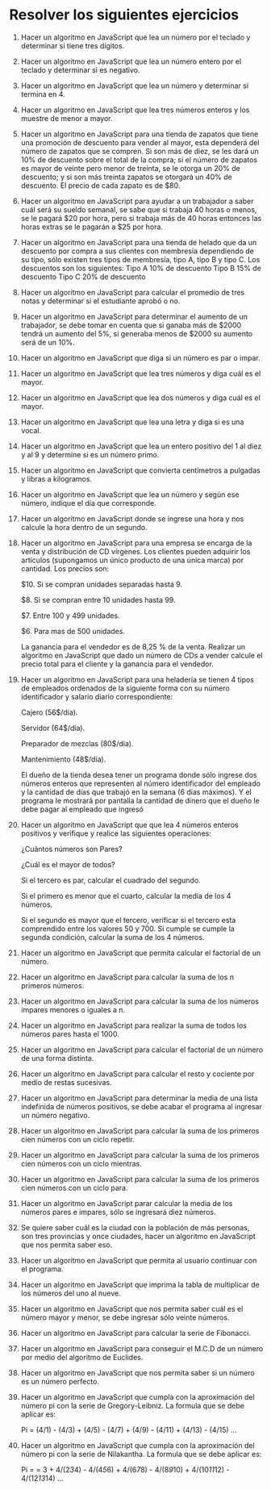 # Resolver los siguientes ejercicios

1. Hacer un algoritmo en JavaScript que lea un número por el teclado y determinar si tiene tres dígitos.
2. Hacer un algoritmo en JavaScript que lea un número entero por el teclado y determinar si es negativo.
3. Hacer un algoritmo en JavaScript que lea un número y determinar si termina en 4.
4. Hacer un algoritmo en JavaScript que lea tres números enteros y los muestre de menor a mayor.
5. Hacer un algoritmo en JavaScript para una tienda de zapatos que tiene una promoción de descuento para vender al mayor, esta dependerá del número de zapatos que se compren. Si son más de diez, se les dará un 10% de descuento sobre el total de la compra; si el número de zapatos es mayor de veinte pero menor de treinta, se le otorga un 20% de descuento; y si son más treinta zapatos se otorgará un 40% de descuento. El precio de cada zapato es de $80.
6. Hacer un algoritmo en JavaScript para ayudar a un trabajador a saber cuál será su sueldo semanal, se sabe que si trabaja 40 horas o menos, se le pagará $20 por hora, pero si trabaja más de 40 horas entonces las horas extras se le pagarán a $25 por hora.
7. Hacer un algoritmo en JavaScript para una tienda de helado que da un descuento por compra a sus clientes con membresía dependiendo de su tipo, sólo existen tres tipos de membresía, tipo A, tipo B y tipo C. Los descuentos son los siguientes:
   Tipo A 10% de descuento
   Tipo B 15% de descuento
   Tipo C 20% de descuento
8. Hacer un algoritmo en JavaScript para calcular el promedio de tres notas y determinar si el estudiante aprobó o no.
9. Hacer un algoritmo en JavaScript para determinar el aumento de un trabajador, se debe tomar en cuenta que si ganaba más de $2000 tendrá un aumento del 5%, si generaba menos de $2000 su aumento será de un 10%.
10. Hacer un algoritmo en JavaScript que diga si un número es par o impar.
11. Hacer un algoritmo en JavaScript que lea tres números y diga cuál es el mayor.
12. Hacer un algoritmo en JavaScript que lea dos números y diga cuál es el mayor.
13. Hacer un algoritmo en JavaScript que lea una letra y diga si es una vocal.
14. Hacer un algoritmo en JavaScript que lea un entero positivo del 1 al diez y al 9 y determine si es un número primo.
15. Hacer un algoritmo en JavaScript que convierta centímetros a pulgadas y libras a kilogramos.
16. Hacer un algoritmo en JavaScript que lea un número y según ese número, indique el día que corresponde.
17. Hacer un algoritmo en JavaScript donde se ingrese una hora y nos calcule la hora dentro de un segundo.
18. Hacer un algoritmo en JavaScript para una empresa se encarga de la venta y distribución de CD vírgenes. Los clientes pueden adquirir los artículos (supongamos un único producto de una única marca) por cantidad. Los precios son:

    $10. Si se compran unidades separadas hasta 9.

    $8. Si se compran entre 10 unidades hasta 99.

    $7. Entre 100 y 499 unidades.

    $6. Para mas de 500 unidades.

    La ganancia para el vendedor es de 8,25 % de la venta. Realizar un algoritmo en JavaScript que dado un número de CDs a vender calcule el precio total para el cliente y la ganancia para el vendedor.
19. Hacer un algoritmo en JavaScript para una heladería se tienen 4 tipos de empleados ordenados de la siguiente forma con su número identificador y salario diario correspondiente:

    Cajero (56$/día).

    Servidor (64$/día).

    Preparador de mezclas (80$/día).

    Mantenimiento (48$/día).

    El dueño de la tienda desea tener un programa donde sólo ingrese dos números enteros que representen al número identificador del empleado y la cantidad de días que trabajó en la semana (6 días máximos). Y el programa le mostrará por pantalla la cantidad de dinero que el dueño le debe pagar al empleado que ingresó
20. Hacer un algoritmo en JavaScript que que lea 4 números enteros positivos y verifique y realice las siguientes operaciones:

    ¿Cuántos números son Pares?

    ¿Cuál es el mayor de todos?

    Si el tercero es par, calcular el cuadrado del segundo.

    Si el primero es menor que el cuarto, calcular la media de los 4 números.

    Si el segundo es mayor que el tercero, verificar si el tercero esta comprendido entre los valores 50 y 700. Si cumple se cumple la segunda condición, calcular la suma de los 4 números.
21. Hacer un algoritmo en JavaScript que permita calcular el factorial de un número.
22. Hacer un algoritmo en JavaScript para calcular la suma de los n primeros números.
23. Hacer un algoritmo en JavaScript para calcular la suma de los números impares menores o iguales a n.
24. Hacer un algoritmo en JavaScript para realizar la suma de todos los números pares hasta el 1000.
25. Hacer un algoritmo en JavaScript para calcular el factorial de un número de una forma distinta.
26. Hacer un algoritmo en JavaScript para calcular el resto y cociente por medio de restas sucesivas.
27. Hacer un algoritmo en JavaScript para determinar la media de una lista indefinida de números positivos, se debe acabar el programa al ingresar un número negativo.
28. Hacer un algoritmo en JavaScript para calcular la suma de los primeros cien números con un ciclo repetir.
29. Hacer un algoritmo en JavaScript para calcular la suma de los primeros cien números con un ciclo mientras.
30. Hacer un algoritmo en JavaScript para calcular la suma de los primeros cien números con un ciclo para.

31. Hacer un algoritmo en JavaScript parar calcular la media de los números pares e impares, sólo se ingresará diez números.

32. Se quiere saber cuál es la ciudad con la población de más personas, son tres provincias y once ciudades, hacer un algoritmo en JavaScript que nos permita saber eso. 

33. Hacer un algoritmo en JavaScript que permita al usuario continuar con el programa.

34. Hacer un algoritmo en JavaScript que imprima la tabla de multiplicar de los números del uno al nueve.

35. Hacer un algoritmo en JavaScript que nos permita saber cuál es el número mayor y menor, se debe ingresar sólo veinte números.

36. Hacer un algoritmo en JavaScript para calcular la serie de Fibonacci.

37. Hacer un algoritmo en JavaScript para conseguir el M.C.D de un número por medio del algoritmo de Euclides.

38. Hacer un algoritmo en JavaScript que nos permita saber si un número es un número perfecto.

39. Hacer un algoritmo en JavaScript que cumpla con la aproximación del número pi con la serie de Gregory-Leibniz. La formula que se debe aplicar es:

    Pi = (4/1) - (4/3) + (4/5) - (4/7) + (4/9) - (4/11) + (4/13) - (4/15) ...
40. Hacer un algoritmo en JavaScript que cumpla con la aproximación del número pi con la serie de Nilakantha. La formula que se debe aplicar es:

    Pi = = 3 + 4/(2*3*4) - 4/(4*5*6) + 4/(6*7*8) - 4/(8*9*10) + 4/(10*11*12) - 4/(12*13*14) ...
